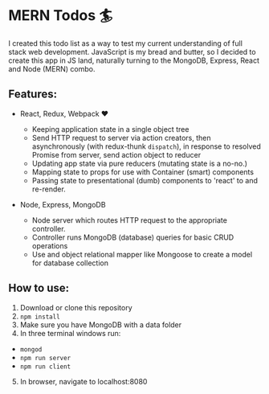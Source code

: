 # MERN Todos 🏄

I created this todo list as a way to test my current understanding of full stack web development. JavaScript is my bread and butter, so I decided to create this app in JS land, naturally turning to the MongoDB, Express, React and Node (MERN) combo.

## Features:
- React, Redux, Webpack ❤️
  - Keeping application state in a single object tree
  - Send HTTP request to server via action creators, then asynchronously (with redux-thunk `dispatch`), in response to resolved Promise from server, send action object to reducer
  - Updating app state via pure reducers (mutating state is a no-no.)
  - Mapping state to props for use with Container (smart) components
  - Passing state to presentational (dumb) components to 'react' to and re-render.

- Node, Express, MongoDB
  - Node server which routes HTTP request to the appropriate controller.
  - Controller runs MongoDB (database) queries for basic CRUD operations
  - Use and object relational mapper like Mongoose to create a model for database collection

## How to use:
1. Download or clone this repository
2. `npm install`
3. Make sure you have MongoDB with a data folder
4. In three terminal windows run:
* `mongod`
* `npm run server`
* `npm run client`
5. In browser, navigate to localhost:8080


